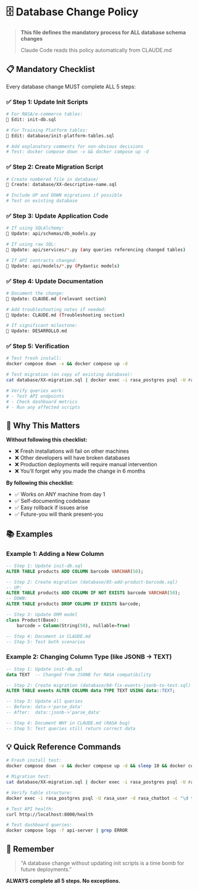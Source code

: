 # 🗄️ Database Change Policy

> **This file defines the mandatory process for ALL database schema changes**
>
> Claude Code reads this policy automatically from CLAUDE.md

## 📋 Mandatory Checklist

Every database change MUST complete ALL 5 steps:

### ✅ Step 1: Update Init Scripts
```bash
# For RASA/e-commerce tables:
📝 Edit: init-db.sql

# For Training Platform tables:
📝 Edit: database/init-platform-tables.sql

# Add explanatory comments for non-obvious decisions
# Test: docker compose down -v && docker compose up -d
```

### ✅ Step 2: Create Migration Script
```bash
# Create numbered file in database/
📝 Create: database/XX-descriptive-name.sql

# Include UP and DOWN migrations if possible
# Test on existing database
```

### ✅ Step 3: Update Application Code
```bash
# If using SQLAlchemy:
📝 Update: api/schemas/db_models.py

# If using raw SQL:
📝 Update: api/services/*.py (any queries referencing changed tables)

# If API contracts changed:
📝 Update: api/models/*.py (Pydantic models)
```

### ✅ Step 4: Update Documentation
```bash
# Document the change:
📝 Update: CLAUDE.md (relevant section)

# Add troubleshooting notes if needed:
📝 Update: CLAUDE.md (Troubleshooting section)

# If significant milestone:
📝 Update: DESARROLLO.md
```

### ✅ Step 5: Verification
```bash
# Test fresh install:
docker compose down -v && docker compose up -d

# Test migration (on copy of existing database):
cat database/XX-migration.sql | docker exec -i rasa_postgres psql -U rasa_user -d rasa_chatbot

# Verify queries work:
# - Test API endpoints
# - Check dashboard metrics
# - Run any affected scripts
```

## 🚨 Why This Matters

**Without following this checklist:**
- ❌ Fresh installations will fail on other machines
- ❌ Other developers will have broken databases
- ❌ Production deployments will require manual intervention
- ❌ You'll forget why you made the change in 6 months

**By following this checklist:**
- ✅ Works on ANY machine from day 1
- ✅ Self-documenting codebase
- ✅ Easy rollback if issues arise
- ✅ Future-you will thank present-you

## 📚 Examples

### Example 1: Adding a New Column
```sql
-- Step 1: Update init-db.sql
ALTER TABLE products ADD COLUMN barcode VARCHAR(50);

-- Step 2: Create migration (database/05-add-product-barcode.sql)
-- UP:
ALTER TABLE products ADD COLUMN IF NOT EXISTS barcode VARCHAR(50);
-- DOWN:
ALTER TABLE products DROP COLUMN IF EXISTS barcode;

-- Step 3: Update ORM model
class Product(Base):
    barcode = Column(String(50), nullable=True)

-- Step 4: Document in CLAUDE.md
-- Step 5: Test both scenarios
```

### Example 2: Changing Column Type (like JSONB → TEXT)
```sql
-- Step 1: Update init-db.sql
data TEXT  -- Changed from JSONB for RASA compatibility

-- Step 2: Create migration (database/04-fix-events-jsonb-to-text.sql)
ALTER TABLE events ALTER COLUMN data TYPE TEXT USING data::TEXT;

-- Step 3: Update all queries
-- Before: data->'parse_data'
-- After:  data::jsonb->'parse_data'

-- Step 4: Document WHY in CLAUDE.md (RASA bug)
-- Step 5: Test queries still return correct data
```

## 💡 Quick Reference Commands

```bash
# Fresh install test:
docker compose down -v && docker compose up -d && sleep 10 && docker compose ps

# Migration test:
cat database/XX-migration.sql | docker exec -i rasa_postgres psql -U rasa_user -d rasa_chatbot

# Verify table structure:
docker exec -i rasa_postgres psql -U rasa_user -d rasa_chatbot -c "\d table_name"

# Test API health:
curl http://localhost:8000/health

# Test dashboard queries:
docker compose logs -f api-server | grep ERROR
```

## 🎯 Remember

> "A database change without updating init scripts is a time bomb for future deployments."

**ALWAYS complete all 5 steps. No exceptions.**
